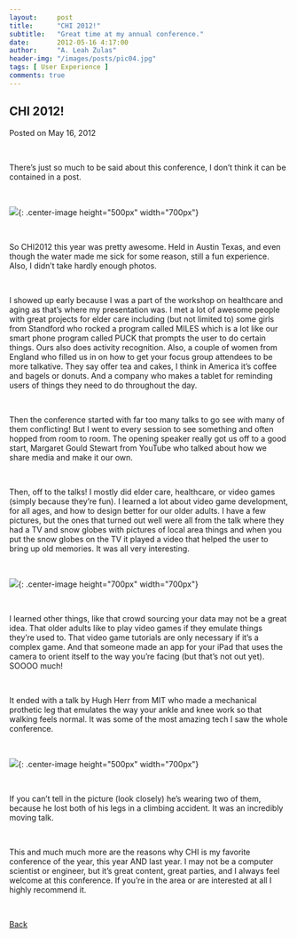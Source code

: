 ```yaml
---
layout:     post
title:      "CHI 2012!"
subtitle:   "Great time at my annual conference."
date:       2012-05-16 4:17:00
author:     "A. Leah Zulas"
header-img: "/images/posts/pic04.jpg"
tags: [ User Experience ]
comments: true
---
```


## CHI 2012!

Posted on May 16, 2012

<br>

There’s just so much to be said about this conference, I don’t think it can be contained in a post.

<br>

![](https://alzulas.github.com/Website/CHI.jpg){: .center-image height="500px" width="700px"}

<br>

So CHI2012 this year was pretty awesome. Held in Austin Texas, and even though the water made me sick for some reason, still a fun experience. Also, I didn’t take hardly enough photos.

<br>

I showed up early because I was a part of the workshop on healthcare and aging as that’s where my presentation was. I met a lot of awesome people with great projects for elder care including (but not limited to) some girls from Standford who rocked a program called MILES which is a lot like our smart phone program called PUCK that prompts the user to do certain things. Ours also does activity recognition. Also, a couple of women from England who filled us in on how to get your focus group attendees to be more talkative. They say offer tea and cakes, I think in America it’s coffee and bagels or donuts. And a company who makes a tablet for reminding users of things they need to do throughout the day.

<br>

Then the conference started with far too many talks to go see with many of them conflicting! But I went to every session to see something and often hopped from room to room. The opening speaker really got us off to a good start, Margaret Gould Stewart from YouTube who talked about how we share media and make it our own.

<br>

Then, off to the talks! I mostly did elder care, healthcare, or video games (simply because they’re fun). I learned a lot about video game development, for all ages, and how to design better for our older adults. I have a few pictures, but the ones that turned out well were all from the talk where they had a TV and snow globes with pictures of local area things and when you put the snow globes on the TV it played a video that helped the user to bring up old memories. It was all very interesting.

<br>

![](https://alzulas.github.com/Website/Microsoft.jpg){: .center-image height="700px" width="700px"}

<br>

I learned other things, like that crowd sourcing your data may not be a great idea. That older adults like to play video games if they emulate things they’re used to. That video game tutorials are only necessary if it’s a complex game. And that someone made an app for your iPad that uses the camera to orient itself to the way you’re facing (but that’s not out yet). SOOOO much!

<br>

It ended with a talk by Hugh Herr from MIT who made a mechanical prothetic leg that emulates the way your ankle and knee work so that walking feels normal. It was some of the most amazing tech I saw the whole conference.

<br>

![](https://alzulas.github.com/Website/legs.jpg){: .center-image height="500px" width="700px"}

<br>

If you can’t tell in the picture (look closely) he’s wearing two of them, because he lost both of his legs in a climbing accident. It was an incredibly moving talk.

<br>

This and much much more are the reasons why CHI is my favorite conference of the year, this year AND last year. I may not be a computer scientist or engineer, but it’s great content, great parties, and I always feel welcome at this conference. If you’re in the area or are interested at all I highly recommend it.

<br>

[Back](./)
